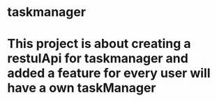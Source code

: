 # taskmanager

# This project is about creating a restulApi for taskmanager and added a feature for every user will have a own taskManager

